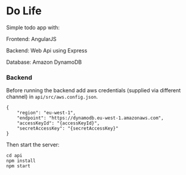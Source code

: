 # Do Life

Simple todo app with:

Frontend: AngularJS

Backend: Web Api using Express

Database: Amazon DynamoDB

### Backend

Before running the backend add aws credentials (supplied via different channel) in `api/src/aws.config.json`.

```
{
    "region": "eu-west-1",
    "endpoint": "https://dynamodb.eu-west-1.amazonaws.com",
    "accessKeyId": "{accessKeyId}",
    "secretAccessKey": "{secretAccessKey}"
}
```

Then start the server:

```
cd api
npm install
npm start
```
